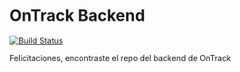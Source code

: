# OnTrack Backend

[![Build Status](https://travis-ci.org/Clear-Education/ontrack_backend.svg?branch=master)](https://travis-ci.org/Clear-Education/ontrack_backend)

Felicitaciones, encontraste el repo del backend de OnTrack

